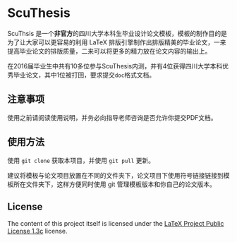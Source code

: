 # ScuThesis
ScuThsis 是一个**非官方**的四川大学本科生毕业设计论文模板，模板的制作目的是为了让大家可以更容易的利用 LaTeX 排版引擎制作出排版精美的毕业论文，一来提高毕业论文的排版质量，二来可以将更多的精力放在论文内容的输出上。

在2016届毕业生中共有10多位参与ScuThesis内测，并有4位获得四川大学本科优秀毕业论文，其中1位被打回，要求提交`doc`格式文档。

## 注意事项
使用之前请阅读使用说明，并务必向指导老师咨询是否允许你提交PDF文档。

## 使用方法
使用 `git clone` 获取本项目，并使用 `git pull` 更新。

建议将模板与论文项目放置在不同的文件夹下，论文项目下使用符号链接链接到模板所在文件夹下，这样方便同时使用 git 管理模板版本和你自己的论文版本。

## License
The content of this project itself is licensed under the [LaTeX Project Public License 1.3c][lppl] license.

[lppl]: http://latex-project.org/lppl/

